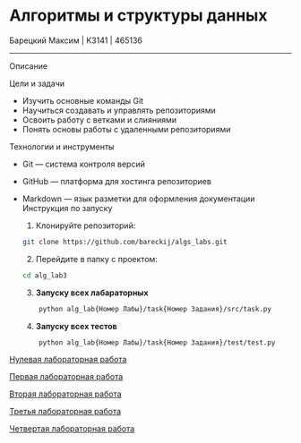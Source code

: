# Алгоритмы и структуры данных 

Барецкий Максим | K3141 | 465136

----

Описание

Цели и задачи
-   Изучить основные команды Git
-   Научиться создавать и управлять репозиториями
-   Освоить работу с ветками и слияниями
-   Понять основы работы с удаленными репозиториями

Технологии и инструменты
-   Git — система контроля версий
-   GitHub — платформа для хостинга репозиториев
-   Markdown — язык разметки для оформления документации
Инструкция по запуску
    1. Клонируйте репозиторий:
    ```bash
    git clone https://github.com/bareckij/algs_labs.git
    ```
    2. Перейдите в папку с проектом:
    ```bash
    cd alg_lab3
    ```
    3. **Запуску всех лабараторных**
    ```bash
        python alg_lab{Номер Лабы}/task{Номер Задания}/src/task.py
    ```

    4. **Запуску всех тестов**
    ```bash
        python alg_lab{Номер Лабы}/task{Номер Задания}/test/test.py
    ```


[Нулевая лабораторная работа](https://github.com/bareckij/algs_labs/tree/main/alg_lab0)

[Первая лабораторная работа](https://github.com/bareckij/algs_labs/tree/main/alg_lab1)

[Вторая лабораторная работа](https://github.com/bareckij/algs_labs/tree/main/alg_lab2)

[Третья лабораторная работа](https://github.com/bareckij/algs_labs/tree/main/alg_lab3)

[Четвертая лабораторная работа](https://github.com/bareckij/algs_labs/tree/main/alg_lab4)

